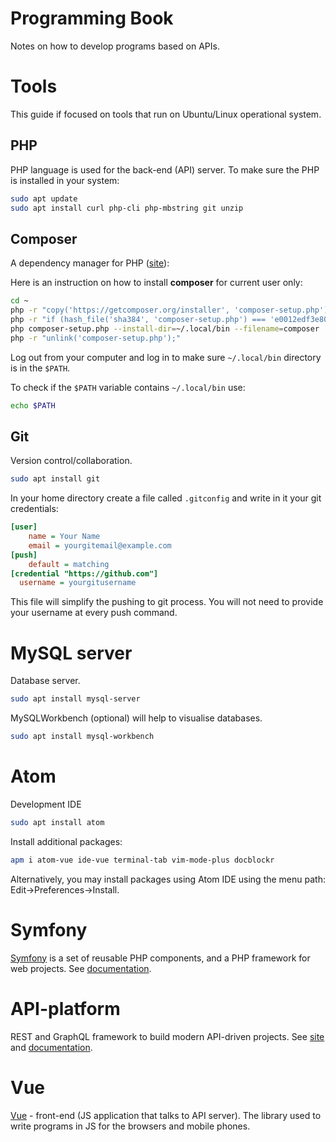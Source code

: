 # Programming Book

Notes on how to develop programs based on APIs.

# Tools

This guide if focused on tools that run on Ubuntu/Linux operational system.

## PHP

PHP language is used for the back-end (API) server. To make sure the PHP is installed in your system:

```bash
sudo apt update
sudo apt install curl php-cli php-mbstring git unzip
```

## Composer

A dependency manager for PHP ([site](https://getcomposer.org)):

Here is an instruction on how to install __composer__ for current user only:

```bash
cd ~
php -r "copy('https://getcomposer.org/installer', 'composer-setup.php');"
php -r "if (hash_file('sha384', 'composer-setup.php') === 'e0012edf3e80b6978849f5eff0d4b4e4c79ff1609dd1e613307e16318854d24ae64f26d17af3ef0bf7cfb710ca74755a') { echo 'Installer verified'; } else { echo 'Installer corrupt'; unlink('composer-setup.php'); } echo PHP_EOL;"
php composer-setup.php --install-dir=~/.local/bin --filename=composer
php -r "unlink('composer-setup.php');"
```
Log out from your computer and log in to make sure `~/.local/bin` directory is in the `$PATH`.

To check if the `$PATH` variable contains `~/.local/bin` use:

```bash
echo $PATH
```

## Git

Version control/collaboration.

```bash
sudo apt install git
```

In your home directory create a file called ```.gitconfig``` and write in it your git credentials:

```ini
[user]
	name = Your Name
	email = yourgitemail@example.com
[push]
	default = matching
[credential "https://github.com"]
  username = yourgitusername
```
This file will simplify the pushing to git process. You will not need to provide your username at every push command.

# MySQL server

Database server.

```bash
sudo apt install mysql-server
```

MySQLWorkbench (optional) will help to visualise databases.

```bash
sudo apt install mysql-workbench
```

# Atom

Development IDE

```bash
sudo apt install atom
```

Install additional packages:

```bash
apm i atom-vue ide-vue terminal-tab vim-mode-plus docblockr
```
Alternatively, you may install packages using Atom IDE using the menu path: Edit->Preferences->Install.

# Symfony

[Symfony](https://symfony.com/) is a set of reusable PHP components, and a PHP framework for web projects. See [documentation](https://symfony.com/doc/current/index.html).

# API-platform

REST and GraphQL framework to build modern API-driven projects. See [site](https://api-platform.com/) and [documentation](https://api-platform.com/docs).

# Vue

[Vue](https://vuejs.org/) - front-end (JS application that talks to API server). The library used to write programs in JS for the browsers and mobile phones.
